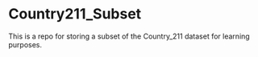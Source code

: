 # Country211_Subset

This is a repo for storing a subset of the Country_211 dataset for learning purposes.
